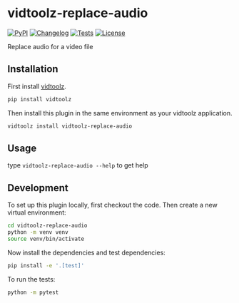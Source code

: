 # vidtoolz-replace-audio

[![PyPI](https://img.shields.io/pypi/v/vidtoolz-replace-audio.svg)](https://pypi.org/project/vidtoolz-replace-audio/)
[![Changelog](https://img.shields.io/github/v/release/sukhbinder/vidtoolz-replace-audio?include_prereleases&label=changelog)](https://github.com/sukhbinder/vidtoolz-replace-audio/releases)
[![Tests](https://github.com/sukhbinder/vidtoolz-replace-audio/workflows/Test/badge.svg)](https://github.com/sukhbinder/vidtoolz-replace-audio/actions?query=workflow%3ATest)
[![License](https://img.shields.io/badge/license-Apache%202.0-blue.svg)](https://github.com/sukhbinder/vidtoolz-replace-audio/blob/main/LICENSE)

Replace audio for a video file

## Installation

First install [vidtoolz](https://github.com/sukhbinder/vidtoolz).

```bash
pip install vidtoolz
```

Then install this plugin in the same environment as your vidtoolz application.

```bash
vidtoolz install vidtoolz-replace-audio
```
## Usage

type ``vidtoolz-replace-audio --help`` to get help



## Development

To set up this plugin locally, first checkout the code. Then create a new virtual environment:
```bash
cd vidtoolz-replace-audio
python -m venv venv
source venv/bin/activate
```
Now install the dependencies and test dependencies:
```bash
pip install -e '.[test]'
```
To run the tests:
```bash
python -m pytest
```
